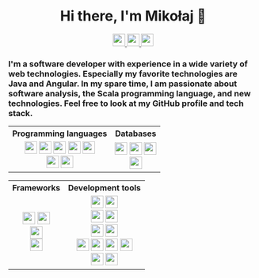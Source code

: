 
<h1 align='center'>
Hi there, I'm Mikołaj 👋
</h1>

<p align='center'>
  <a href="https://www.linkedin.com/in/mikolaj-bachorz">
    <img src="https://img.shields.io/badge/linkedin-%230077B5.svg?&style=for-the-badge&logo=linkedin&logoColor=white" height=25>
  </a>
  <a href="https://github.com/Mikbac">
    <img src="https://img.shields.io/badge/GitHub-%23181717.svg?&style=for-the-badge&logo=github&logoColor=white" height=25>
  </a>
  <a href="https://google.qwiklabs.com/public_profiles/1d03e1b4-5291-4f36-b462-a4c6882510ab">
    <img src="https://img.shields.io/badge/qwiklabs-%233680e3.svg?&style=for-the-badge&logo=qwiklabs&logoColor=%233680e3&labelColor=%23F5CD0E" height=25>
  </a>
<!--   <a href="https://www.coursera.org/user/e0b90ae41e1e1a9dcde56878ff2bccdf">
    <img src="https://img.shields.io/badge/coursera-%232A73CC.svg?&style=for-the-badge&logo=coursera&logoColor=white" height=25>
  </a> -->
</p>

### I'm a software developer with experience in a wide variety of web technologies. Especially my favorite technologies are Java and Angular. In my spare time, I am passionate about software analysis, the Scala programming language, and new technologies. Feel free to look at my GitHub profile and tech stack.


<table align="center">
    <tr>
        <th>Programming languages</th>
        <th>Databases</th>
    </tr>
    <tr>
        <td>
            <div align='center'>
                <div>
                    <img src="https://img.shields.io/badge/java-%23007396.svg?&style=for-the-badge&logo=java&logoColor=white"
                         height=25>
                    <img src="https://img.shields.io/badge/scala-%23DC322F.svg?&style=for-the-badge&logo=scala&logoColor=white"
                         height=25>
                    <img src="https://img.shields.io/badge/python-%233776AB.svg?&style=for-the-badge&logo=python&logoColor=white"
                         height=25>
                    <img src="https://img.shields.io/badge/C++-%2300599C.svg?&style=for-the-badge&logo=c%2B%2B&logoColor=white"
                         height=25>
                    <img src="https://img.shields.io/badge/C-%23A8B9CC.svg?&style=for-the-badge&logo=c&logoColor=white"
                         height=25>
            </div>
            <div align='center'>
                <div>
                    <img src="https://img.shields.io/badge/typescript-%23007ACC.svg?&style=for-the-badge&logo=typescript&logoColor=white"
                         height=25>
                    <img src="https://img.shields.io/badge/javascript-%23F7DF1E.svg?&style=for-the-badge&logo=javascript&logoColor=black"
                         height=25>
                </div>
            </div>
        </td>
        <td>
            <div align='center'>
                <div>
                    <img src="https://img.shields.io/badge/mysql-%234479A1.svg?&style=for-the-badge&logo=mysql&logoColor=white"
                         height=25>
                    <img src="https://img.shields.io/badge/postgresql-%23336791.svg?&style=for-the-badge&logo=postgresql&logoColor=white"
                         height=25>
                    <img src="https://img.shields.io/badge/microsoft%20sql%20server-%23CC2927.svg?&style=for-the-badge&logo=microsoft-sql-server&logoColor=white"
                         height=25>
                </div>
            </div>
            <div align='center'>
                <div>
                    <img src="https://img.shields.io/badge/firestore-%23FFCA28.svg?&style=for-the-badge&logo=firebase&logoColor=white"
                         height=25>
                </div>
            </div>
        </td>
    </tr>
</table>


<table align="center">
    <tr>
        <th>Frameworks</th>
        <th>Development tools</th>
    </tr>
    <tr>
        <td>
            <div align='center'>
                <div>
                    <img src="https://img.shields.io/badge/spring-%236DB33F.svg?&style=for-the-badge&logo=spring&logoColor=white"
                         height=25>
                    <img src="https://img.shields.io/badge/hibernate-%23bbae79.svg?&style=for-the-badge&logo=hibernate&logoColor=white"
                         height=25>
                </div>
            </div>
            <div align='center'>
                <div>
                    <img src="https://img.shields.io/badge/play%20pramework-%2392d13d.svg?&style=for-the-badge&logo=play%20pramework&logoColor=white"
                         height=25>
                </div>
            </div>
            <div align='center'>
                <div>
                    <img src="https://img.shields.io/badge/angular-%23DD0031.svg?&style=for-the-badge&logo=angular&logoColor=white"
                         height=25>
                </div>
            </div>
        </td>
        <td>
            <div align='center'>
                <div>
                    <img src="https://img.shields.io/badge/intellij%20idea-%23000000.svg?&style=for-the-badge&logo=intellij-idea&logoColor=white"
                         height=25>
                    <img src="https://img.shields.io/badge/visual%20studio%20code-%23007ACC.svg?&style=for-the-badge&logo=visual-studio-code&logoColor=white"
                         height=25>
                </div>
            </div>
            <div align='center'>
                <div>
                    <img src="https://img.shields.io/badge/swagger-%2385EA2D.svg?&style=for-the-badge&logo=swagger&logoColor=white"
                         height=25>
                    <img src="https://img.shields.io/badge/postman-%23FF6C37.svg?&style=for-the-badge&logo=postman&logoColor=white"
                         height=25>
                </div>
            </div>
            <div align='center'>
                <div>
                    <img src="https://img.shields.io/badge/git-%23F05032.svg?&style=for-the-badge&logo=git&logoColor=white"
                         height=25>
                    <img src="https://img.shields.io/badge/gitkraken-%23179287.svg?&style=for-the-badge&logo=gitkraken&logoColor=white"
                         height=25>
                </div>              
            </div>
            <div align='center'>
                <div>
                    <img src="https://img.shields.io/badge/junit-%2325a162.svg?&style=for-the-badge&logo=junit&logoColor=white"
                         height=25>
                    <img src="https://img.shields.io/badge/log4j2-%23e84c3d.svg?&style=for-the-badge&logo=log4j2&logoColor=white"
                         height=25>
                    <img src="https://img.shields.io/badge/apache%20maven-%23C71A36.svg?&style=for-the-badge&logo=apache-maven&logoColor=white"
                         height=25>
                    <img src="https://img.shields.io/badge/gradle-%2302303A.svg?&style=for-the-badge&logo=gradle&logoColor=white"
                         height=25>
                </div>
            </div>
            <div align='center'>
                <div>
                    <img src="https://img.shields.io/badge/astah-%2312519b.svg?&style=for-the-badge&logo=astah&logoColor=white"
                         height=25>
                    <img src="https://img.shields.io/badge/jira-%230052CC.svg?&style=for-the-badge&logo=jira&logoColor=white"
                         height=25>
                </div>  
            </div>
        </td>
    </tr>
</table>

<!--
[![Top Langs](https://github-readme-stats.vercel.app/api/top-langs/?username=mikbac)](https://github.com/anuraghazra/github-readme-stats)
![Anurag's GitHub stats](https://github-readme-stats.vercel.app/api/?username=mikbac&locale=en&theme=vue)
-->
